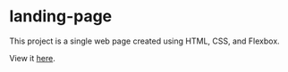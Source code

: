 # landing-page
This project is a single web page created using HTML, CSS, and Flexbox.

View it [here](https://ispervoykin.github.io/landing-page/).
